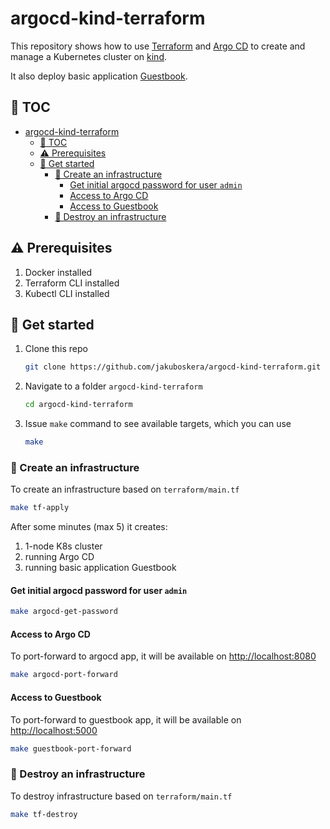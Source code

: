 # argocd-kind-terraform

This repository shows how to use [Terraform](https://www.terraform.io) and
[Argo CD](https://argo-cd.readthedocs.io/en/stable) to create and manage
a Kubernetes cluster on [kind](https://kind.sigs.k8s.io).

It also deploy basic application [Guestbook](https://github.com/jakuboskera/guestbook).

## 📖 TOC

- [argocd-kind-terraform](#argocd-kind-terraform)
  - [📖 TOC](#-toc)
  - [⚠️ Prerequisites](#️-prerequisites)
  - [🏁 Get started](#-get-started)
    - [🚀 Create an infrastructure](#-create-an-infrastructure)
      - [Get initial argocd password for user `admin`](#get-initial-argocd-password-for-user-admin)
      - [Access to Argo CD](#access-to-argo-cd)
      - [Access to Guestbook](#access-to-guestbook)
    - [🧹 Destroy an infrastructure](#-destroy-an-infrastructure)

## ⚠️ Prerequisites

1. Docker installed
1. Terraform CLI installed
1. Kubectl CLI installed

## 🏁 Get started

1. Clone this repo

    ```bash
    git clone https://github.com/jakuboskera/argocd-kind-terraform.git
    ```

1. Navigate to a folder `argocd-kind-terraform`

    ```bash
    cd argocd-kind-terraform
    ```

1. Issue `make` command to see available targets, which you can use

    ```bash
    make
    ```

### 🚀 Create an infrastructure

To create an infrastructure based on `terraform/main.tf`

```bash
make tf-apply
```

After some minutes (max 5) it creates:

1. 1-node K8s cluster
1. running Argo CD
1. running basic application Guestbook

#### Get initial argocd password for user `admin`

```bash
make argocd-get-password
```

#### Access to Argo CD

To port-forward to argocd app, it will be available on <http://localhost:8080>

```bash
make argocd-port-forward
```

#### Access to Guestbook

To port-forward to guestbook app, it will be available on <http://localhost:5000>

```bash
make guestbook-port-forward
```

### 🧹 Destroy an infrastructure

To destroy infrastructure based on `terraform/main.tf`

```bash
make tf-destroy
```
